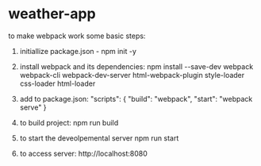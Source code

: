 # weather-app

to make webpack work some basic steps:

1. initiallize package.json - npm init -y

2. install webpack and its dependencies:
    npm install --save-dev webpack webpack-cli webpack-dev-server html-webpack-plugin style-loader css-loader html-loader

3. add to package.json:
    "scripts": {
    "build": "webpack",
    "start": "webpack serve"
    }

4. to build project: npm run build

5. to start the deveolpemental server npm run start

6. to access server: http://localhost:8080
